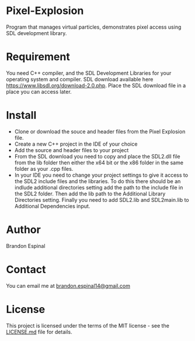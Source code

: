 # Pixel-Explosion
Program that manages virtual particles, demonstrates pixel access using SDL development library.

# Requirement

You need C++ compiler, and the SDL Development Libraries for your operating system and compiler. 
SDL download available here https://www.libsdl.org/download-2.0.php.
Place the SDL download file in a place you can access later.
# Install

- Clone or download the souce and header files from the Pixel Explosion file. 
- Create a new C++ project in the IDE of your choice
- Add the source and header files to your project
- From the SDL download you need to copy and place the SDL2.dll file from the lib folder then either the x64 bit or the x86 folder in the same folder as your .cpp files.
- In your IDE you need to change your project settings to give it access to the SDL2 include files and the libraries. To do this there should be an indlude additional directories setting add the path to the include file in the SDL2 folder. Then add the lib path to the Additional Library Directories setting. Finally you need to add SDL2.lib and SDL2main.lib to Additional Dependencies input.

# Author
Brandon Espinal

# Contact
You can email me at brandon.espinal14@gmail.com

# License
This project is licensed under the terms of the MIT license - see the [LICENSE.md](https://github.com/Espy1189/Pixel-Explosion/blob/master/LICENSE) file for details.
